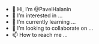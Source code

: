 - 👋 Hi, I’m @PavelHalanin
- 👀 I’m interested in ...
- 🌱 I’m currently learning ...
- 💞️ I’m looking to collaborate on ...
- 📫 How to reach me ...

<!---
PavelHalanin/PavelHalanin is a ✨ special ✨ repository because its `README.md` (this file) appears on your GitHub profile.
You can click the Preview link to take a look at your changes.
--->
